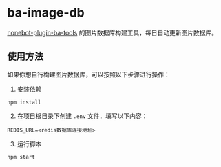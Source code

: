 # ba-image-db
[nonebot-plugin-ba-tools](https://github.com/hanasa2023/nonebot-plugin-ba-tools) 的图片数据库构建工具，每日自动更新图片数据库。

## 使用方法
如果你想自行构建图片数据库，可以按照以下步骤进行操作：
1. 安装依赖
```shell
npm install
```

2. 在项目根目录下创建 `.env` 文件，填写以下内容：
```shell
REDIS_URL=<redis数据库连接地址>
```

3. 运行脚本
```shell
npm start
```
